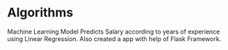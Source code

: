# Algorithms
Machine Learning
Model Predicts Salary according to years of experience using Linear Regression.
Also created a app with help of Flask Framework.
